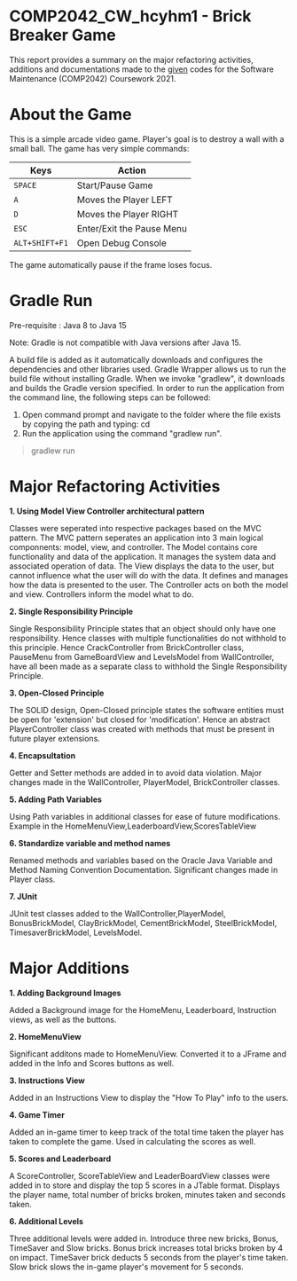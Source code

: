 # COMP2042_CW_hcyhm1 - Brick Breaker Game
This report provides a summary on the major refactoring activities, additions and documentations made to the [given](https://github.com/FilippoRanza/Brick_Destroy) codes for the Software Maintenance (COMP2042) Coursework 2021.
# About the Game
This is a simple arcade video game. Player's goal is to destroy a wall with a small ball. The game has very simple commands: 

|     Keys      |     Action    |
| ------------- | ------------- |
|`SPACE`|Start/Pause Game|
|`A`|Moves the Player LEFT|
|`D`|Moves the Player RIGHT|
|`ESC`|Enter/Exit the Pause Menu|
|`ALT+SHIFT+F1`|Open Debug Console|
 

The game automatically pause if the frame loses focus.
# Gradle Run

Pre-requisite : Java 8 to Java 15

Note: Gradle is not compatible with Java versions after Java 15.

A build file is added as it automatically downloads and configures the dependencies and other libraries used. Gradle Wrapper allows us to run the build file without installing Gradle. When we invoke "gradlew", it downloads and builds the Gradle version specified. In order to run the application from the command line, the following steps can be followed:

  1. Open command prompt and navigate to the folder where the file exists by copying the path and typing: cd <path>
  2. Run the application using the command "gradlew run".

 > gradlew run


# Major Refactoring Activities
**1. Using Model View Controller architectural pattern**

Classes were seperated into respective packages based on the MVC pattern. The MVC pattern seperates an application into 3 main logical componnents: model, view, and controller.
The Model contains core functionality and data of the application. It manages the system data and associated operation of data.
The View displays the data to the user, but cannot influence what the user will do with the data. It defines and manages how the data is presented to the user.
The Controller acts on both the model and view. Controllers inform the model what to do.


**2. Single Responsibility Principle**
  
  Single Responsibility Principle states that an object should only have one responsibility. Hence classes with multiple functionalities do not withhold to this principle.
  Hence CrackController from BrickController class, PauseMenu from GameBoardView and LevelsModel from WallController, have all been made as a separate class to withhold the Single Responsibility Principle.
  

**3. Open-Closed Principle**
  
 The SOLID design, Open-Closed principle states the software entities must be open for 'extension' but closed for 'modification'. Hence an abstract PlayerController class was created with methods that must be present in future player extensions.
 
**4. Encapsultation**
 
 Getter and Setter methods are added in to avoid data violation. Major changes made in the WallController, PlayerModel, BrickController classes.
 
**5. Adding Path Variables**
 
 Using Path variables in additional classes for ease of future modifications. Example in the HomeMenuView,LeaderboardView,ScoresTableView
 
**6. Standardize variable and method names** 
 
 Renamed methods and variables based on the Oracle Java Variable and Method Naming Convention Documentation. Significant changes made in Player class.
 
**7. JUnit** 
 
 JUnit test classes added to the WallController,PlayerModel, BonusBrickModel, ClayBrickModel, CementBrickModel, SteelBrickModel, TimesaverBrickModel, LevelsModel.
 
 
# Major Additions
**1. Adding Background Images** 
 
 Added a Background image for the HomeMenu, Leaderboard, Instruction views, as well as the buttons.
 
**2. HomeMenuView**  
 
 Significant additons made to HomeMenuView. Converted it to a JFrame and added in the Info and Scores buttons as well. 
 
**3. Instructions View**  
 
 Added in an Instructions View to display the "How To Play" info to the users. 

**4. Game Timer** 
 
 Added an in-game timer to keep track of the total time taken the player has taken to complete the game. Used in calculating the scores as well. 
 
**5. Scores and Leaderboard**
 
 A ScoreController, ScoreTableView and LeaderBoardView classes were added in to store and display the top 5 scores in a JTable format. Displays the player name, total number of bricks broken, minutes taken and seconds taken.

**6. Additional Levels** 
 
 Three additional levels were added in. Introduce three new bricks, Bonus, TimeSaver and Slow bricks. Bonus brick increases total bricks broken by 4 on impact. TimeSaver brick deducts 5 seconds from the player's time taken. Slow brick slows the in-game player's movement for 5 seconds.
 
 
